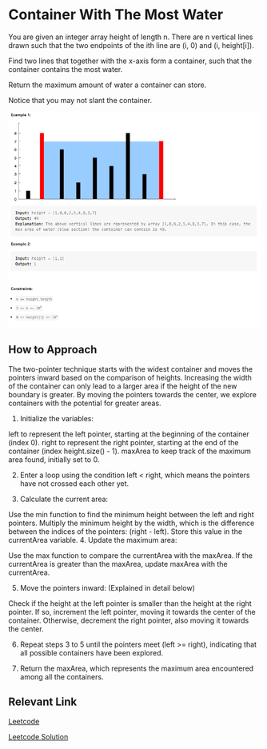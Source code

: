# Container With The Most Water

You are given an integer array height of length n. There are n vertical lines drawn such that the two endpoints of the ith line are (i, 0) and (i, height[i]).

Find two lines that together with the x-axis form a container, such that the container contains the most water.

Return the maximum amount of water a container can store.

Notice that you may not slant the container.

![Example](./water-container-algo.png)

## How to Approach

The two-pointer technique starts with the widest container and moves the pointers inward based on the comparison of heights. Increasing the width of the container can only lead to a larger area if the height of the new boundary is greater. By moving the pointers towards the center, we explore containers with the potential for greater areas.

1. Initialize the variables:

left to represent the left pointer, starting at the beginning of the container (index 0).
right to represent the right pointer, starting at the end of the container (index height.size() - 1).
maxArea to keep track of the maximum area found, initially set to 0.

2. Enter a loop using the condition left < right, which means the pointers have not crossed each other yet.

3. Calculate the current area:

Use the min function to find the minimum height between the left and right pointers.
Multiply the minimum height by the width, which is the difference between the indices of the pointers: (right - left).
Store this value in the currentArea variable.
4. Update the maximum area:

Use the max function to compare the currentArea with the maxArea.
If the currentArea is greater than the maxArea, update maxArea with the currentArea.

5. Move the pointers inward: (Explained in detail below)

Check if the height at the left pointer is smaller than the height at the right pointer.
If so, increment the left pointer, moving it towards the center of the container.
Otherwise, decrement the right pointer, also moving it towards the center.

6. Repeat steps 3 to 5 until the pointers meet (left >= right), indicating that all possible containers have been explored.

7. Return the maxArea, which represents the maximum area encountered among all the containers.

## Relevant Link

[Leetcode](https://leetcode.com/problems/container-with-most-water/description/)

[Leetcode Solution](https://leetcode.com/problems/container-with-most-water/solutions/3701708/best-method-c-java-python-beginner-friendly/)
